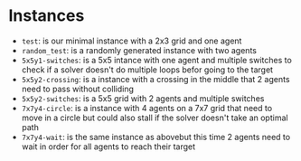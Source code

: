 # Instances
- `test`:  is our minimal instance with a 2x3 grid and one agent
- `random_test`: is a randomly generated instance with two agents
- `5x5y1-switches`: is a 5x5 intance with one agent and multiple switches to check if a solver doesn't do multiple loops befor going to the target
- `5x5y2-crossing`: is a instance with a crossing in the middle that 2 agents need to pass without colliding
- `5x5y2-switches`: is a 5x5 grid with 2 agents and multiple switches
- `7x7y4-circle`: is a instance with 4 agents on a 7x7 grid that need to move in a circle but could  also stall if the solver doesn't take an optimal path
- `7x7y4-wait`: is the same instance as abovebut this time 2 agents need to wait in order for all agents to reach their target
